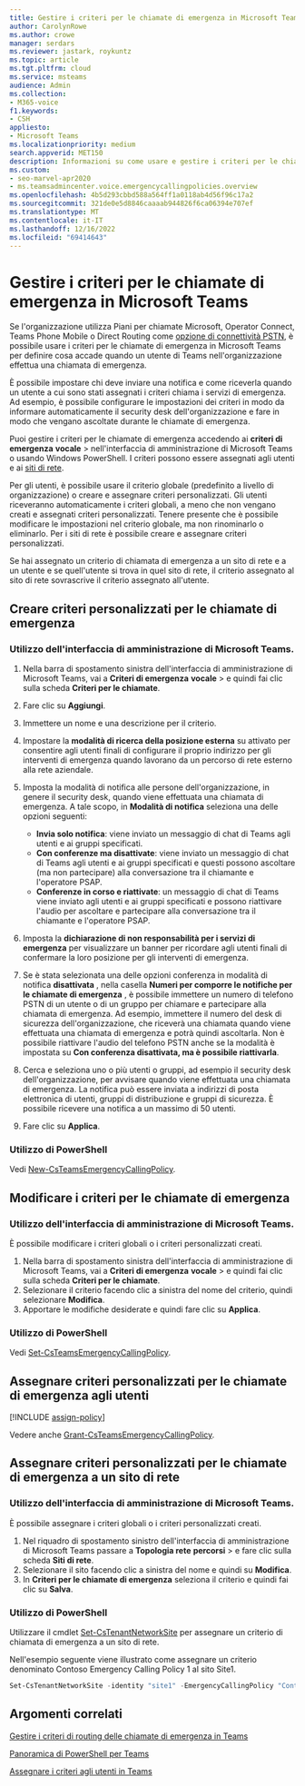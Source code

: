 ```yaml
---
title: Gestire i criteri per le chiamate di emergenza in Microsoft Teams
author: CarolynRowe
ms.author: crowe
manager: serdars
ms.reviewer: jastark, roykuntz
ms.topic: article
ms.tgt.pltfrm: cloud
ms.service: msteams
audience: Admin
ms.collection:
- M365-voice
f1.keywords:
- CSH
appliesto:
- Microsoft Teams
ms.localizationpriority: medium
search.appverid: MET150
description: Informazioni su come usare e gestire i criteri per le chiamate di emergenza in Microsoft Teams per definire cosa accade quando un utente di Teams nell'organizzazione effettua una chiamata di emergenza.
ms.custom:
- seo-marvel-apr2020
- ms.teamsadmincenter.voice.emergencycallingpolicies.overview
ms.openlocfilehash: 4b5d293cbbd588a564ff1a0118ab4d56f96c17a2
ms.sourcegitcommit: 321de0e5d8846caaaab944826f6ca06394e707ef
ms.translationtype: MT
ms.contentlocale: it-IT
ms.lasthandoff: 12/16/2022
ms.locfileid: "69414643"
---
```

# <a name="manage-emergency-calling-policies-in-microsoft-teams"></a>Gestire i criteri per le chiamate di emergenza in Microsoft Teams

Se l'organizzazione utilizza Piani per chiamate Microsoft, Operator Connect, Teams Phone Mobile o Direct Routing come [opzione di connettività PSTN](pstn-connectivity.md), è possibile usare i criteri per le chiamate di emergenza in Microsoft Teams per definire cosa accade quando un utente di Teams nell'organizzazione effettua una chiamata di emergenza.

È possibile impostare chi deve inviare una notifica e come riceverla quando un utente a cui sono stati assegnati i criteri chiama i servizi di emergenza. Ad esempio, è possibile configurare le impostazioni dei criteri in modo da informare automaticamente il security desk dell'organizzazione e fare in modo che vengano ascoltate durante le chiamate di emergenza.  

Puoi gestire i criteri per le chiamate di emergenza accedendo ai **criteri di emergenza** **vocale** >  nell'interfaccia di amministrazione di Microsoft Teams o usando Windows PowerShell. I criteri possono essere assegnati agli utenti e ai [siti di rete](cloud-voice-network-settings.md).

Per gli utenti, è possibile usare il criterio globale (predefinito a livello di organizzazione) o creare e assegnare criteri personalizzati. Gli utenti riceveranno automaticamente i criteri globali, a meno che non vengano creati e assegnati criteri personalizzati. Tenere presente che è possibile modificare le impostazioni nel criterio globale, ma non rinominarlo o eliminarlo. Per i siti di rete è possibile creare e assegnare criteri personalizzati.

Se hai assegnato un criterio di chiamata di emergenza a un sito di rete e a un utente e se quell'utente si trova in quel sito di rete, il criterio assegnato al sito di rete sovrascrive il criterio assegnato all'utente.

## <a name="create-a-custom-emergency-calling-policy"></a>Creare criteri personalizzati per le chiamate di emergenza

### <a name="using-the-microsoft-teams-admin-center"></a>Utilizzo dell'interfaccia di amministrazione di Microsoft Teams.

1. Nella barra di spostamento sinistra dell'interfaccia di amministrazione di Microsoft Teams, vai a **Criteri di emergenza** **vocale** >  e quindi fai clic sulla scheda **Criteri per le chiamate**.

2. Fare clic su **Aggiungi**.

3. Immettere un nome e una descrizione per il criterio.

4. Impostare la **modalità di ricerca della posizione esterna** su attivato per consentire agli utenti finali di configurare il proprio indirizzo per gli interventi di emergenza quando lavorano da un percorso di rete esterno alla rete aziendale.

5. Imposta la modalità di notifica alle persone dell'organizzazione, in genere il security desk, quando viene effettuata una chiamata di emergenza. A tale scopo, in **Modalità di notifica** seleziona una delle opzioni seguenti:

    - **Invia solo notifica**: viene inviato un messaggio di chat di Teams agli utenti e ai gruppi specificati.
    - **Con conferenze ma disattivate**: viene inviato un messaggio di chat di Teams agli utenti e ai gruppi specificati e questi possono ascoltare (ma non partecipare) alla conversazione tra il chiamante e l'operatore PSAP.
    - **Conferenze in corso e riattivate**: un messaggio di chat di Teams viene inviato agli utenti e ai gruppi specificati e possono riattivare l'audio per ascoltare e partecipare alla conversazione tra il chiamante e l'operatore PSAP.

6.  Imposta la **dichiarazione di non responsabilità per i servizi di emergenza** per visualizzare un banner per ricordare agli utenti finali di confermare la loro posizione per gli interventi di emergenza.

7.  Se è stata selezionata una delle opzioni conferenza in modalità di notifica **disattivata** , nella casella **Numeri per comporre le notifiche per le chiamate di emergenza** , è possibile immettere un numero di telefono PSTN di un utente o di un gruppo per chiamare e partecipare alla chiamata di emergenza. Ad esempio, immettere il numero del desk di sicurezza dell'organizzazione, che riceverà una chiamata quando viene effettuata una chiamata di emergenza e potrà quindi ascoltarla. Non è possibile riattivare l'audio del telefono PSTN anche se la modalità è impostata su **Con conferenza disattivata, ma è possibile riattivarla**.

8. Cerca e seleziona uno o più utenti o gruppi, ad esempio il security desk dell'organizzazione, per avvisare quando viene effettuata una chiamata di emergenza.  La notifica può essere inviata a indirizzi di posta elettronica di utenti, gruppi di distribuzione e gruppi di sicurezza. È possibile ricevere una notifica a un massimo di 50 utenti.

9. Fare clic su **Applica**.

### <a name="using-powershell"></a>Utilizzo di PowerShell

Vedi [New-CsTeamsEmergencyCallingPolicy](/powershell/module/skype/new-csteamsemergencycallingpolicy).

## <a name="edit-an-emergency-calling-policy"></a>Modificare i criteri per le chiamate di emergenza

### <a name="using-the-microsoft-teams-admin-center"></a>Utilizzo dell'interfaccia di amministrazione di Microsoft Teams.

È possibile modificare i criteri globali o i criteri personalizzati creati.

1. Nella barra di spostamento sinistra dell'interfaccia di amministrazione di Microsoft Teams, vai a **Criteri di emergenza** **vocale** >  e quindi fai clic sulla scheda **Criteri per le chiamate**.
2. Selezionare il criterio facendo clic a sinistra del nome del criterio, quindi selezionare **Modifica**.
3. Apportare le modifiche desiderate e quindi fare clic su **Applica**.

### <a name="using-powershell"></a>Utilizzo di PowerShell

Vedi [Set-CsTeamsEmergencyCallingPolicy](/powershell/module/skype/set-csteamsemergencycallingpolicy).

## <a name="assign-a-custom-emergency-calling-policy-to-users"></a>Assegnare criteri personalizzati per le chiamate di emergenza agli utenti

[!INCLUDE [assign-policy](includes/assign-policy.md)]

Vedere anche [Grant-CsTeamsEmergencyCallingPolicy](/powershell/module/skype/grant-csteamsemergencycallingpolicy).

## <a name="assign-a-custom-emergency-calling-policy-to-a-network-site"></a>Assegnare criteri personalizzati per le chiamate di emergenza a un sito di rete

### <a name="using-the-microsoft-teams-admin-center"></a>Utilizzo dell'interfaccia di amministrazione di Microsoft Teams.

È possibile assegnare i criteri globali o i criteri personalizzati creati.

1. Nel riquadro di spostamento sinistro dell'interfaccia di amministrazione di Microsoft Teams passare a **Topologia rete** **percorsi** >  e fare clic sulla scheda **Siti di rete**.
2. Selezionare il sito facendo clic a sinistra del nome e quindi su **Modifica**.
3. In **Criteri per le chiamate di emergenza** seleziona il criterio e quindi fai clic su **Salva**.

### <a name="using-powershell"></a>Utilizzo di PowerShell
Utilizzare il cmdlet [Set-CsTenantNetworkSite](/powershell/module/skype/set-cstenantnetworksite) per assegnare un criterio di chiamata di emergenza a un sito di rete.

Nell'esempio seguente viene illustrato come assegnare un criterio denominato Contoso Emergency Calling Policy 1 al sito Site1.

```powershell
Set-CsTenantNetworkSite -identity "site1" -EmergencyCallingPolicy "Contoso Emergency Calling Policy 1"
```

## <a name="related-topics"></a>Argomenti correlati

[Gestire i criteri di routing delle chiamate di emergenza in Teams](manage-emergency-call-routing-policies.md)

[Panoramica di PowerShell per Teams](teams-powershell-overview.md)

[Assegnare i criteri agli utenti in Teams](policy-assignment-overview.md)
